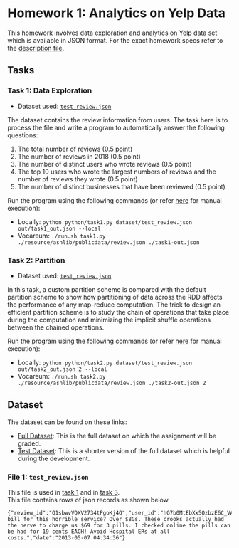 # Homework 1: Analytics on Yelp Data

This homework involves data exploration and analytics on Yelp data set which is available in JSON format. For the exact homework specs refer to the [description file](Homework%201%20Description.pdf).

## Tasks

### Task 1: Data Exploration

- Dataset used: [```test_review.json```](#file-1--testreviewjson) <br/>

The dataset contains the review information from users. The task here is to process the file and
write a program to automatically answer the following questions: <br/>
1. The total number of reviews (0.5 point) <br/>
2. The number of reviews in 2018 (0.5 point) <br/>
3. The number of distinct users who wrote reviews (0.5 point) <br/>
4. The top 10 users who wrote the largest numbers of reviews and the number of reviews they wrote (0.5 point) <br/>
5. The number of distinct businesses that have been reviewed (0.5 point) <br/>

Run the program using the following commands (or refer [here](../homework-assignment-0/README.md) for manual execution):
- Locally: ```python python/task1.py dataset/test_review.json out/task1_out.json --local```
- Vocareum: ```./run.sh task1.py ./resource/asnlib/publicdata/review.json ./task1-out.json```

### Task 2: Partition

- Dataset used: [```test_review.json```](#file-1--testreviewjson) <br/>

In this task, a custom partition scheme is compared with the default partition scheme to show
how partitioning of data across the RDD affects the performance of any map-reduce computation.
The trick to design an efficient partition scheme is to study the chain of operations that take
place during the computation and minimizing the implicit shuffle operations between the chained
operations.

Run the program using the following commands (or refer [here](../homework-assignment-0/README.md) for manual execution):
- Locally: ```python python/task2.py dataset/test_review.json out/task2_out.json 2 --local```
- Vocareum: ```./run.sh task2.py ./resource/asnlib/publicdata/review.json ./task2-out.json 2```

## Dataset

The dataset can be found on these links:
- [Full Dataset](https://www.yelp.com/dataset): This is the full dataset on which the assignment will be graded.
- [Test Dataset](https://drive.google.com/drive/folders/1JlRztnGk5LLD8xYvj6Dp5RgG45YGUNuD?usp=sharing): This is a shorter version of the full dataset which is helpful during the development.

### File 1: ```test_review.json```

This file is used in [task 1](#task-1--data-exploration) and in [task 3](#task-3--data-exploration). <br/>
This file contains rows of json records as shown below. 
```
{"review_id":"Q1sbwvVQXV2734tPgoKj4Q","user_id":"hG7b0MtEbXx5QzbzE6C_VA","business_id":"ujmEBvifdJM6h6RLv4wQIg","stars":1.0,"useful":6,"funny":1,"cool":0,"text":"Total bill for this horrible service? Over $8Gs. These crooks actually had the nerve to charge us $69 for 3 pills. I checked online the pills can be had for 19 cents EACH! Avoid Hospital ERs at all costs.","date":"2013-05-07 04:34:36"}
```
